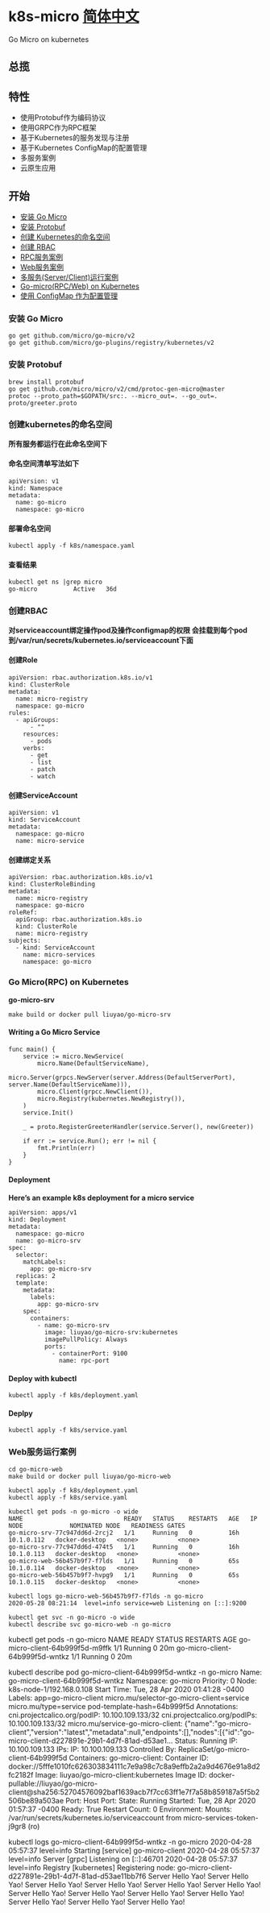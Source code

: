# k8s-micro [简体中文](README_CN.md)

Go Micro on kubernetes  

## 总揽



## 特性

- 使用Protobuf作为编码协议
- 使用GRPC作为RPC框架
- 基于Kubernetes的服务发现与注册
- 基于Kubernetes ConfigMap的配置管理
- 多服务案例
- 云原生应用

## 开始
- [安装 Go Micro]()
- [安装 Protobuf]()
- [创建 Kubernetes的命名空间]()
- [创建 RBAC]()
- [RPC服务案例](#go-microrpc-on-kubernetes)
- [Web服务案例](#go-microweb-on-kubernetes)
- [多服务(Server/Client)运行案例](#go-microrpc-multiservice-on-kubernetes)
- [Go-micro(RPC/Web) on Kubernetes](#go-microrpcweb-on-kubernetes)
- [使用 ConfigMap 作为配置管理](#using-configmap)

### 安装 Go Micro

```
go get github.com/micro/go-micro/v2
go get github.com/micro/go-plugins/registry/kubernetes/v2
```

### 安装 Protobuf

```
brew install protobuf
go get github.com/micro/micro/v2/cmd/protoc-gen-micro@master
protoc --proto_path=$GOPATH/src:. --micro_out=. --go_out=. proto/greeter.proto
```

### 创建kubernetes的命名空间

**所有服务都运行在此命名空间下**

#### 命名空间清单写法如下

```
apiVersion: v1
kind: Namespace
metadata:
  name: go-micro
  namespace: go-micro
```

#### 部署命名空间

```
kubectl apply -f k8s/namespace.yaml
```

#### 查看结果

```
kubectl get ns |grep micro
go-micro          Active   36d
```

### 创建RBAC 

**对serviceaccount绑定操作pod及操作configmap的权限 会挂载到每个pod到/var/run/secrets/kubernetes.io/serviceaccount下面**

#### 创建Role

```
apiVersion: rbac.authorization.k8s.io/v1
kind: ClusterRole
metadata:
  name: micro-registry
  namespace: go-micro
rules:
  - apiGroups:
      - ""
    resources:
      - pods
    verbs:
      - get
      - list
      - patch
      - watch
```

#### 创建ServiceAccount

```
apiVersion: v1
kind: ServiceAccount
metadata:
  namespace: go-micro
  name: micro-service
```

#### 创建绑定关系

```
apiVersion: rbac.authorization.k8s.io/v1
kind: ClusterRoleBinding
metadata:
  name: micro-registry
  namespace: go-micro
roleRef:
  apiGroup: rbac.authorization.k8s.io
  kind: ClusterRole
  name: micro-registry
subjects:
  - kind: ServiceAccount
    name: micro-services
    namespace: go-micro
```



### Go Micro(RPC) on Kubernetes

**go-micro-srv**


```
make build or docker pull liuyao/go-micro-srv

```

#### Writing a Go Micro Service
```
func main() {
	service := micro.NewService(
		micro.Name(DefaultServiceName),
		micro.Server(grpcs.NewServer(server.Address(DefaultServerPort), server.Name(DefaultServiceName))),
		micro.Client(grpcc.NewClient()),
		micro.Registry(kubernetes.NewRegistry()),
	)
	service.Init()

	_ = proto.RegisterGreeterHandler(service.Server(), new(Greeter))

	if err := service.Run(); err != nil {
		fmt.Println(err)
	}
}
```
#### Deployment

**Here’s an example k8s deployment for a micro service**

```
apiVersion: apps/v1
kind: Deployment
metadata:
  namespace: go-micro
  name: go-micro-srv
spec:
  selector:
    matchLabels:
      app: go-micro-srv
  replicas: 2
  template:
    metadata:
      labels:
        app: go-micro-srv
    spec:
      containers:
        - name: go-micro-srv
          image: liuyao/go-micro-srv:kubernetes
          imagePullPolicy: Always
          ports:
            - containerPort: 9100
              name: rpc-port
```

#### Deploy with kubectl

```
kubectl apply -f k8s/deployment.yaml
```

#### Deplpy 
```
kubectl apply -f k8s/service.yaml
```

### Web服务运行案例

```
cd go-micro-web
make build or docker pull liuyao/go-micro-web
```


```
kubectl apply -f k8s/deployment.yaml
kubectl apply -f k8s/service.yaml
```

```
kubectl get pods -n go-micro -o wide
NAME                            READY   STATUS    RESTARTS   AGE   IP           NODE             NOMINATED NODE   READINESS GATES
go-micro-srv-77c947dd6d-2rcj2   1/1     Running   0          16h   10.1.0.112   docker-desktop   <none>           <none>
go-micro-srv-77c947dd6d-474t5   1/1     Running   0          16h   10.1.0.113   docker-desktop   <none>           <none>
go-micro-web-56b457b9f7-f7lds   1/1     Running   0          65s   10.1.0.114   docker-desktop   <none>           <none>
go-micro-web-56b457b9f7-hvpg9   1/1     Running   0          65s   10.1.0.115   docker-desktop   <none>           <none>
```

```
kubectl logs go-micro-web-56b457b9f7-f7lds -n go-micro
2020-05-28 08:21:14  level=info service=web Listening on [::]:9200
```


```
kubectl get svc -n go-micro -o wide
kubectl describe svc go-micro-web -n go-micro 
```

kubectl get pods -n go-micro
NAME                              READY   STATUS    RESTARTS   AGE
go-micro-client-64b999f5d-m9ffk   1/1     Running   0          20m
go-micro-client-64b999f5d-wntkz   1/1     Running   0          20m



kubectl describe pod go-micro-client-64b999f5d-wntkz -n go-micro
Name:         go-micro-client-64b999f5d-wntkz
Namespace:    go-micro
Priority:     0
Node:         k8s-node-1/192.168.0.108
Start Time:   Tue, 28 Apr 2020 01:41:28 -0400
Labels:       app=go-micro-client
              micro.mu/selector-go-micro-client=service
              micro.mu/type=service
              pod-template-hash=64b999f5d
Annotations:  cni.projectcalico.org/podIP: 10.100.109.133/32
              cni.projectcalico.org/podIPs: 10.100.109.133/32
              micro.mu/service-go-micro-client:
                {"name":"go-micro-client","version":"latest","metadata":null,"endpoints":[],"nodes":[{"id":"go-micro-client-d227891e-29b1-4d7f-81ad-d53ae1...
Status:       Running
IP:           10.100.109.133
IPs:
  IP:           10.100.109.133
Controlled By:  ReplicaSet/go-micro-client-64b999f5d
Containers:
  go-micro-client:
    Container ID:   docker://5fffe1010fc626303834111c7e9a98c7c8a9effb2a2a9d4676e91a8d2fc2182f
    Image:          liuyao/go-micro-client:kubernetes
    Image ID:       docker-pullable://liuyao/go-micro-client@sha256:52704576092baf1639acb7f7cc63ff1e7f7a58b859187a5f5b2506be89a503ae
    Port:           <none>
    Host Port:      <none>
    State:          Running
      Started:      Tue, 28 Apr 2020 01:57:37 -0400
    Ready:          True
    Restart Count:  0
    Environment:    <none>
    Mounts:
      /var/run/secrets/kubernetes.io/serviceaccount from micro-services-token-j9gr8 (ro)
      
                      

kubectl logs go-micro-client-64b999f5d-wntkz -n go-micro
2020-04-28 05:57:37  level=info Starting [service] go-micro-client
2020-04-28 05:57:37  level=info Server [grpc] Listening on [::]:46701
2020-04-28 05:57:37  level=info Registry [kubernetes] Registering node: go-micro-client-d227891e-29b1-4d7f-81ad-d53ae11bb7f6
Server Hello Yao!
Server Hello Yao!
Server Hello Yao!
Server Hello Yao!
Server Hello Yao!
Server Hello Yao!
Server Hello Yao!
Server Hello Yao!
Server Hello Yao!
Server Hello Yao!
Server Hello Yao!
Server Hello Yao!
Server Hello Yao!